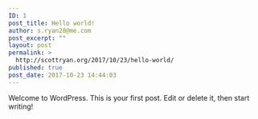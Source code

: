 ```yaml
---
ID: 1
post_title: Hello world!
author: s.ryan28@me.com
post_excerpt: ""
layout: post
permalink: >
  http://scottryan.org/2017/10/23/hello-world/
published: true
post_date: 2017-10-23 14:44:03
---
```

Welcome to WordPress. This is your first post. Edit or delete it, then start writing!